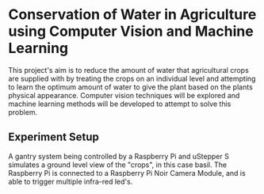 # Conservation of Water in Agriculture using Computer Vision and Machine Learning

This project's aim is to reduce the amount of water that agricultural crops are supplied with by treating the crops on an individual level and attempting to learn the optimum amount of water to give the plant based on the plants physical appearance. 
Computer vision techniques will be explored and machine learning methods will be developed to attempt to solve this problem.

## Experiment Setup

A gantry system being controlled by a Raspberry Pi and uStepper S simulates a ground level view of the "crops", in this case basil.
The Raspberry Pi is connected to a Raspberry Pi Noir Camera Module, and is able to trigger multiple infra-red led's.

 